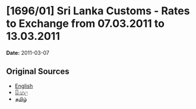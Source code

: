 # [1696/01] Sri Lanka Customs - Rates to Exchange from 07.03.2011 to 13.03.2011

**Date:** 2011-03-07

## Original Sources

- [English](https://documents.gov.lk/view/extra-gazettes/2011/3/1696-01_E.pdf)
- [සිංහල](https://documents.gov.lk/view/extra-gazettes/2011/3/1696-01_S.pdf)
- [தமிழ்](https://documents.gov.lk/view/extra-gazettes/2011/3/1696-01_T.pdf)
